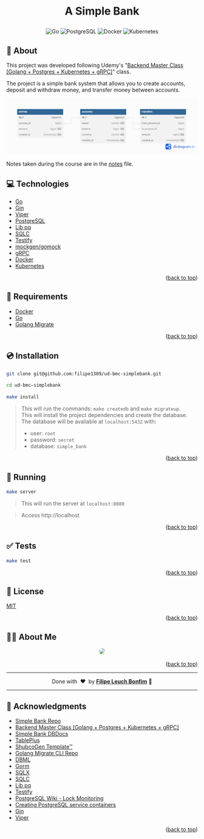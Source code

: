 
<a name="readme-top"></a>

# <p align="center">A Simple Bank</p>

<p align="center">
    <img src="https://img.shields.io/badge/Code-Go-informational?style=flat-square&logo=go&color=00ADD8" alt="Go" />
    <img src="https://img.shields.io/badge/Tools-PostgreSQL-informational?style=flat-square&logo=postgresql&color=4169E1&logoColor=4169E1" alt="PostgreSQL" />
    <img src="https://img.shields.io/badge/Tools-Docker-informational?style=flat-square&logo=docker&color=2496ED" alt="Docker" />
    <img src="https://img.shields.io/badge/Tools-Kubernetes-informational?style=flat-square&logo=kubernetes&color=326CE5" alt="Kubernetes" />
</p>

## 💬 About

This project was developed following Udemy's "[Backend Master Class [Golang + Postgres + Kubernetes + gRPC]](https://www.udemy.com/course/backend-master-class-golang-postgresql-kubernetes/)" class.

The project is a simple bank system that allows you to create accounts, deposit and withdraw money, and transfer money between accounts.

![Database](db_simple-bank.png)

Notes taken during the course are in the [notes](notes.md) file.

## :computer: Technologies

- [Go](https://golang.org/)
- [Gin](https://gin-gonic.com/)
- [Viper](https://github.com/spf13/viper)
- [PostgreSQL](https://www.postgresql.org/)
- [Lib pq](https://github.com/lib/pq)
- [SQLC](https://sqlc.dev/)
- [Testify](https://github.com/stretchr/testify)
- [mockgen/gomock](https://github.com/uber-go/mock)
- [gRPC](https://grpc.io/)
- [Docker](https://www.docker.com/)
- [Kubernetes](https://kubernetes.io/)

<p align="right">(<a href="#readme-top">back to top</a>)</p>

## :scroll: Requirements

- [Docker](https://www.docker.com/)
- [Go](https://golang.org/)
- [Golang Migrate](https://github.com/golang-migrate/migrate/tree/master/cmd/migrate)

<p align="right">(<a href="#readme-top">back to top</a>)</p>

## :cd: Installation

```sh
git clone git@github.com:filipe1309/ud-bmc-simplebank.git
```

```sh
cd ud-bmc-simplebank
```

```sh
make install
```
> This will run the commands: `make createdb` and `make migrateup`.  
> This will install the project dependencies and create the database.  
> The database will be available at `localhost:5432` with:
> - user: `root`
> - password: `secret`
> - database: `simple_bank`


<p align="right">(<a href="#readme-top">back to top</a>)</p>

## :runner: Running

```sh
make server
```
> This will run the server at `localhost:8080`

> Access http://localhost

<p align="right">(<a href="#readme-top">back to top</a>)</p>

## :white_check_mark: Tests

```sh
make test
```

<p align="right">(<a href="#readme-top">back to top</a>)</p>


## :memo: License

[MIT](https://choosealicense.com/licenses/mit/)

<p align="right">(<a href="#readme-top">back to top</a>)</p>

## 🧙‍♂️ About Me

<p align="center">
    <a style="font-weight: bold" href="https://github.com/filipe1309/">
    <img style="border-radius:50%" width="100px; "src="https://github.com/filipe1309.png"/>
    </a>
</p>

<p align="right">(<a href="#readme-top">back to top</a>)</p>

---

<p align="center">
    Done with&nbsp;&nbsp;♥️&nbsp;&nbsp;by <a style="font-weight: bold" href="https://github.com/filipe1309/">Filipe Leuch Bonfim</a> 🖖
</p>

---

## :clap: Acknowledgments

- [Simple Bank Repo](https://github.com/techschool/simplebank)
- [Backend Master Class [Golang + Postgres + Kubernetes + gRPC]](https://www.udemy.com/course/backend-master-class-golang-postgresql-kubernetes/)
- [Simple Bank DBDocs](https://dbdocs.io/techschool.guru/simple_bank)
- [TablePlus](https://tableplus.com/)
- [ShubcoGen Template™](https://github.com/filipe1309/shubcogen-template)
- [Golang Migrate CLI Repo](https://github.com/golang-migrate/migrate/tree/master/cmd/migrate)
- [DBML](https://dbml.dbdiagram.io/docs/)
- [Gorm](https://gorm.io/)
- [SQLX](https://jmoiron.github.io/sqlx/)
- [SQLC](https://sqlc.dev/)
- [Lib pq](https://github.com/lib/pq)
- [Testify](https://github.com/stretchr/testify)
- [PostgreSQL Wiki - Lock Monitoring](https://wiki.postgresql.org/wiki/Lock_Monitoring)
- [Creating PostgreSQL service containers](https://docs.github.com/en/actions/using-containerized-services/creating-postgresql-service-containers)
- [Gin](https://gin-gonic.com/)
- [Viper](https://github.com/spf13/viper)

<p align="right">(<a href="#readme-top">back to top</a>)</p>

